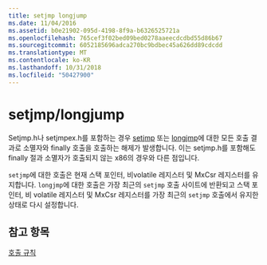 ```yaml
---
title: setjmp longjump
ms.date: 11/04/2016
ms.assetid: b0e21902-095d-4198-8f9a-b6326525721a
ms.openlocfilehash: 765cef3f02bed09bed0278aaeecdcdbd55d86b67
ms.sourcegitcommit: 6052185696adca270bc9bdbec45a626dd89cdcdd
ms.translationtype: MT
ms.contentlocale: ko-KR
ms.lasthandoff: 10/31/2018
ms.locfileid: "50427900"
---
```

# <a name="setjmplongjump"></a>setjmp/longjump

Setjmp.h나 setjmpex.h를 포함하는 경우 [setjmp](../c-runtime-library/reference/setjmp.md) 또는 [longjmp](../c-runtime-library/reference/longjmp.md)에 대한 모든 호출 결과로 소멸자와 finally 호출을 호출하는 해제가 발생합니다. 이는 setjmp.h를 포함해도 finally 절과 소멸자가 호출되지 않는 x86의 경우와 다른 점입니다.

`setjmp`에 대한 호출은 현재 스택 포인터, 비volatile 레지스터 및 MxCsr 레지스터를 유지합니다. `longjmp`에 대한 호출은 가장 최근의 `setjmp` 호출 사이트에 반환되고 스택 포인터, 비 volatile 레지스터 및 MxCsr 레지스터를 가장 최근의 `setjmp` 호출에서 유지한 상태로 다시 설정합니다.

## <a name="see-also"></a>참고 항목

[호출 규칙](../build/calling-convention.md)
